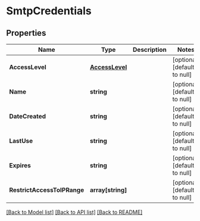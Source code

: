 # SmtpCredentials

## Properties
Name | Type | Description | Notes
------------ | ------------- | ------------- | -------------
**AccessLevel** | [**AccessLevel**](AccessLevel.md) |  | [optional] [default to null]
**Name** | **string** |  | [optional] [default to null]
**DateCreated** | **string** |  | [optional] [default to null]
**LastUse** | **string** |  | [optional] [default to null]
**Expires** | **string** |  | [optional] [default to null]
**RestrictAccessToIPRange** | **array[string]** |  | [optional] [default to null]

[[Back to Model list]](../README.md#documentation-for-models) [[Back to API list]](../README.md#documentation-for-api-endpoints) [[Back to README]](../README.md)


